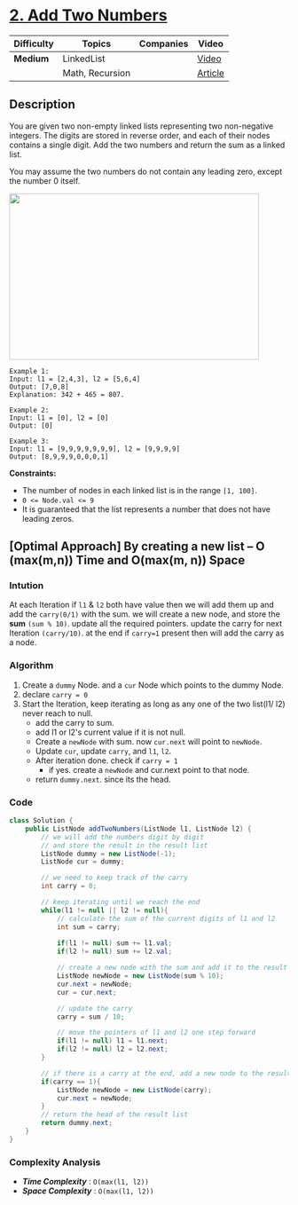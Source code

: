 # [2. Add Two Numbers](https://leetcode.com/problems/add-two-numbers/description/)

| Difficulty | Topics           | Companies     | Video                             |
| ---------- | ---------------- | ------------- | --------------------------------- |
| **Medium** | LinkedList       |               | [Video](https://www.youtube.com/watch?v=XmRrGzR6udg&t=395s) |
|            | Math, Recursion  |               | [Article](https://www.geeksforgeeks.org/add-two-numbers-represented-by-linked-list/)|

## Description

You are given two non-empty linked lists representing two non-negative integers. The digits are stored in reverse order, and each of their nodes contains a single digit. Add the two numbers and return the sum as a linked list.

You may assume the two numbers do not contain any leading zero, except the number 0 itself.

<img src="https://assets.leetcode.com/uploads/2020/10/02/addtwonumber1.jpg" height=300 width=450>

```
Example 1:
Input: l1 = [2,4,3], l2 = [5,6,4]
Output: [7,0,8]
Explanation: 342 + 465 = 807.

Example 2:
Input: l1 = [0], l2 = [0]
Output: [0]

Example 3:
Input: l1 = [9,9,9,9,9,9,9], l2 = [9,9,9,9]
Output: [8,9,9,9,0,0,0,1] 
```

**Constraints:**

- The number of nodes in each linked list is in the range `[1, 100]`.
- `0 <= Node.val <= 9`
- It is guaranteed that the list represents a number that does not have leading zeros.

## [Optimal Approach] By creating a new list – O (max(m,n)) Time and O(max(m, n)) Space

### Intution

At each Iteration if `l1` & `l2` both have value then we will add them up and add the `carry(0/1)` with the sum. we will  create a new node, and store the <b>sum</b> `(sum % 10)`. update all the required pointers. update the carry for next Iteration `(carry/10)`. at the end if `carry=1` present then will add the carry as a node. 

### Algorithm

1. Create a `dummy` Node. and a `cur` Node which points to the dummy Node.
2. declare `carry = 0`
3. Start the Iteration, keep iterating as long as any one of the two list(l1/ l2) never reach to null.  
    * add the carry to sum.
    * add l1 or l2's current value if it is not null.
    * Create a `newNode` with sum. now `cur.next` will point to `newNode`. 
    * Update `cur`, update `carry`, and `l1`, `l2`.
    * After iteration done. check if `carry = 1`
      * if yes. create a `newNode` and cur.next point to that node.
    * return `dummy.next`. since its the head.
  
### Code
```java
class Solution {
    public ListNode addTwoNumbers(ListNode l1, ListNode l2) {
        // we will add the numbers digit by digit
        // and store the result in the result list
        ListNode dummy = new ListNode(-1);
        ListNode cur = dummy;

        // we need to keep track of the carry
        int carry = 0; 

        // keep iterating until we reach the end 
        while(l1 != null || l2 != null){
            // calculate the sum of the current digits of l1 and l2
            int sum = carry;
            
            if(l1 != null) sum += l1.val;
            if(l2 != null) sum += l2.val;

            // create a new node with the sum and add it to the result list
            ListNode newNode = new ListNode(sum % 10);
            cur.next = newNode;
            cur = cur.next; 

            // update the carry
            carry = sum / 10;

            // move the pointers of l1 and l2 one step forward
            if(l1 != null) l1 = l1.next;
            if(l2 != null) l2 = l2.next;
        } 

        // if there is a carry at the end, add a new node to the result list
        if(carry == 1){
            ListNode newNode = new ListNode(carry);
            cur.next = newNode; 
        }
        // return the head of the result list
        return dummy.next;
    }
}
```

### Complexity Analysis

- ***Time Complexity*** : `O(max(l1, l2))`
- ***Space Complexity*** : `O(max(l1, l2))`
